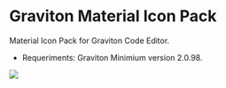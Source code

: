 # Graviton Material Icon Pack

Material Icon Pack for Graviton Code Editor.

- Requeriments:
  Graviton Minimium version 2.0.98.

![](https://i.imgur.com/eewZ7MD.png)
